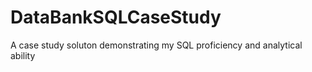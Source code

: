 # DataBankSQLCaseStudy
A case study soluton demonstrating my SQL proficiency and analytical ability
